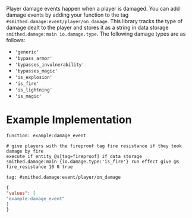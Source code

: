 Player damage events happen when a player is damaged.
You can add damage events by adding your function to the tag `#smithed.damage:event/player/on_damage`.
This library tracks the type of damage dealt to the player and stores it as a string in data storage `smithed.damage:main io.damage.type`.
The following damage types are as follows:
* `'generic'`
* `'bypass_armor'`
* `'bypasses_invulnerability'`
* `'bypasses_magic'`
* `'is_explosion'`
* `'is_fire'`
* `'is_lightning'`
* `'is_magic'`

# Example Implementation
`function: example:damage_event`
```mcfunction
# give players with the fireproof tag fire resistance if they took damage by fire
execute if entity @s[tag=fireproof] if data storage smithed.damage:main {io.damage.type:'is_fire'} run effect give @s fire_resistance 10 0 true
```
`tag: #smithed.damage:event/player/on_damage`
```json
{
"values": [
"example:damage_event"
]
}
```